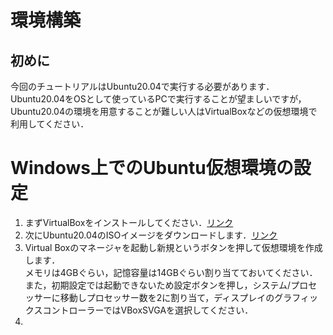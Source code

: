 # 環境構築
## 初めに
今回のチュートリアルはUbuntu20.04で実行する必要があります．<br>
Ubuntu20.04をOSとして使っているPCで実行することが望ましいですが，Ubuntu20.04の環境を用意することが難しい人はVirtualBoxなどの仮想環境で利用してください．<br>
# Windows上でのUbuntu仮想環境の設定
1. まずVirtualBoxをインストールしてください．[リンク](https://www.virtualbox.org/wiki/Downloads)
2. 次にUbuntu20.04のISOイメージをダウンロードします．[リンク](https://www.ubuntulinux.jp/News/ubuntu2004-ja-remix)
3. Virtual Boxのマネージャを起動し新規というボタンを押して仮想環境を作成します．<br>
メモリは4GBぐらい，記憶容量は14GBぐらい割り当てておいてください．また，初期設定では起動できないため設定ボタンを押し，システム/プロセッサーに移動しプロセッサー数を2に割り当て，ディスプレイのグラフィックスコントローラーではVBoxSVGAを選択してください．
4.
